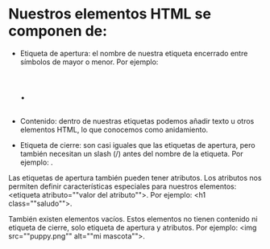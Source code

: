 # Nuestros elementos HTML se componen de:

- Etiqueta de apertura: el nombre de nuestra etiqueta encerrado entre símbolos de mayor o menor. Por ejemplo: <h1>.

- Contenido: dentro de nuestras etiquetas podemos añadir texto u otros elementos HTML, lo que conocemos como anidamiento.

- Etiqueta de cierre: son casi iguales que las etiquetas de apertura, pero también necesitan un slash (/) antes del nombre de la etiqueta. Por ejemplo: </h1>.

Las etiquetas de apertura también pueden tener atributos. Los atributos nos permiten definir características especiales para nuestros elementos: <etiqueta atributo=""valor del atributo"">. Por ejemplo: <h1 class=""saludo"">.

También existen elementos vacíos. Estos elementos no tienen contenido ni etiqueta de cierre, solo etiqueta de apertura y atributos. Por ejemplo: <img src=""puppy.png"" alt=""mi mascota"">.
